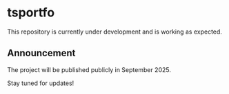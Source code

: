 # tsportfo

This repository is currently under development and is working as expected.

## Announcement

The project will be published publicly in September 2025.

Stay tuned for updates!
